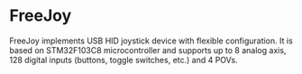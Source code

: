 # FreeJoy
FreeJoy implements USB HID joystick device with flexible configuration. It is based on STM32F103C8 microcontroller and supports up to 8 analog axis, 128 digital inputs (buttons, toggle switches, etc.) and 4 POVs.

